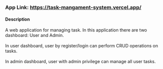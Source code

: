 ### App Link: https://task-mangament-system.vercel.app/

#### Description 
A web application for managing task. In this application there are two dashboard: User and Admin. <br><br>
In user dashboard, user by register/login can perform CRUD operations on tasks.<br><br>
In admin dashboard, user with admin privilege can manage all user tasks.
